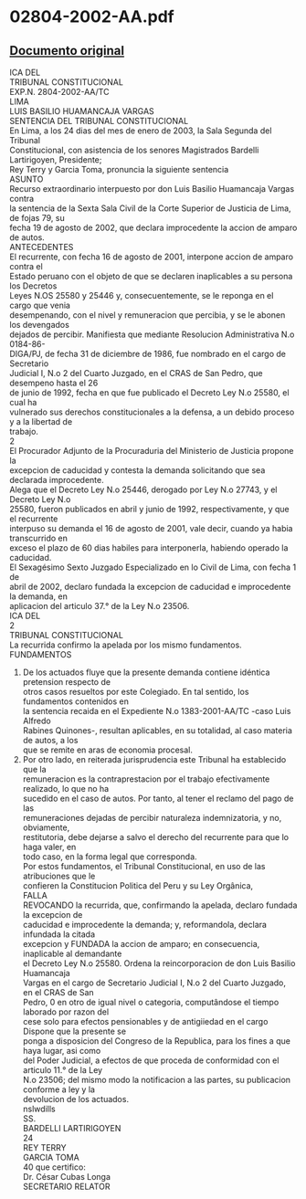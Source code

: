 
02804-2002-AA.pdf
=================
  
[Documento original](https://tc.gob.pe/jurisprudencia/2003/02804-2002-AA.pdf)  
---  
ICA DEL  
TRIBUNAL CONSTITUCIONAL  
EXP.N. 2804-2002-AA/TC  
LIMA  
LUIS BASILIO HUAMANCAJA VARGAS  
SENTENCIA DEL TRIBUNAL CONSTITUCIONAL  
En Lima, a los 24 dias del mes de enero de 2003, la Sala Segunda del Tribunal  
Constitucional, con asistencia de los senores Magistrados Bardelli Lartirigoyen, Presidente;  
Rey Terry y Garcia Toma, pronuncia la siguiente sentencia  
ASUNTO  
Recurso extraordinario interpuesto por don Luis Basilio Huamancaja Vargas contra  
la sentencia de la Sexta Sala Civil de la Corte Superior de Justicia de Lima, de fojas 79, su  
fecha 19 de agosto de 2002, que declara improcedente la accion de amparo de autos.  
ANTECEDENTES  
El recurrente, con fecha 16 de agosto de 2001, interpone accion de amparo contra el  
Estado peruano con el objeto de que se declaren inaplicables a su persona los Decretos  
Leyes N.OS 25580 y 25446 y, consecuentemente, se le reponga en el cargo que venia  
desempenando, con el nivel y remuneracion que percibia, y se le abonen los devengados  
dejados de percibir. Manifiesta que mediante Resolucion Administrativa N.o 0184-86-  
DIGA/PJ, de fecha 31 de diciembre de 1986, fue nombrado en el cargo de Secretario  
Judicial I, N.o 2 del Cuarto Juzgado, en el CRAS de San Pedro, que desempeno hasta el 26  
de junio de 1992, fecha en que fue publicado el Decreto Ley N.o 25580, el cual ha  
vulnerado sus derechos constitucionales a la defensa, a un debido proceso y a la libertad de  
trabajo.  
2  
El Procurador Adjunto de la Procuraduria del Ministerio de Justicia propone la  
excepcion de caducidad y contesta la demanda solicitando que sea declarada improcedente.  
Alega que el Decreto Ley N.o 25446, derogado por Ley N.o 27743, y el Decreto Ley N.o  
25580, fueron publicados en abril y junio de 1992, respectivamente, y que el recurrente  
interpuso su demanda el 16 de agosto de 2001, vale decir, cuando ya habia transcurrido en  
exceso el plazo de 60 dias habiles para interponerla, habiendo operado la caducidad.  
El Sexagésimo Sexto Juzgado Especializado en lo Civil de Lima, con fecha 1 de  
abril de 2002, declaro fundada la excepcion de caducidad e improcedente la demanda, en  
aplicacion del articulo 37.° de la Ley N.o 23506.  
ICA DEL  
2  
TRIBUNAL CONSTITUCIONAL  
La recurrida confirmo la apelada por los mismo fundamentos.  
FUNDAMENTOS  
1. De los actuados fluye que la presente demanda contiene idéntica pretension respecto de  
otros casos resueltos por este Colegiado. En tal sentido, los fundamentos contenidos en  
la sentencia recaida en el Expediente N.o 1383-2001-AA/TC -caso Luis Alfredo  
Rabines Quinones-, resultan aplicables, en su totalidad, al caso materia de autos, a los  
que se remite en aras de economia procesal.  
2. Por otro lado, en reiterada jurisprudencia este Tribunal ha establecido que la  
remuneracion es la contraprestacion por el trabajo efectivamente realizado, lo que no ha  
sucedido en el caso de autos. Por tanto, al tener el reclamo del pago de las  
remuneraciones dejadas de percibir naturaleza indemnizatoria, y no, obviamente,  
restitutoria, debe dejarse a salvo el derecho del recurrente para que lo haga valer, en  
todo caso, en la forma legal que corresponda.  
Por estos fundamentos, el Tribunal Constitucional, en uso de las atribuciones que le  
confieren la Constitucion Politica del Peru y su Ley Orgânica,  
FALLA  
REVOCANDO la recurrida, que, confirmando la apelada, declaro fundada la excepcion de  
caducidad e improcedente la demanda; y, reformandola, declara infundada la citada  
excepcion y FUNDADA la accion de amparo; en consecuencia, inaplicable al demandante  
el Decreto Ley N.o 25580. Ordena la reincorporacion de don Luis Basilio Huamancaja  
Vargas en el cargo de Secretario Judicial I, N.o 2 del Cuarto Juzgado, en el CRAS de San  
Pedro, 0 en otro de igual nivel o categoria, computândose el tiempo laborado por razon del  
cese solo para efectos pensionables y de antigiiedad en el cargo Dispone que la presente se  
ponga a disposicion del Congreso de la Republica, para los fines a que haya lugar, asi como  
del Poder Judicial, a efectos de que proceda de conformidad con el articulo 11.° de la Ley  
N.o 23506; del mismo modo la notificacion a las partes, su publicacion conforme a ley y la  
devolucion de los actuados.  
nslwdills  
SS.  
BARDELLI LARTIRIGOYEN  
24  
REY TERRY  
GARCIA TOMA  
40 que certifico:  
Dr. César Cubas Longa  
SECRETARIO RELATOR